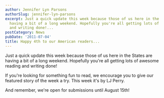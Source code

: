 ```yaml
---
author: Jennifer Lyn Parsons
authorSlug: jennifer-lyn-parsons
excerpt: Just a quick update this week because those of us here in the States are
  having a bit of a long weekend. Hopefully you're all getting lots of awesome reading
  and writing done!...
postCategory: News
pubDate: '2011-07-04'
title: Happy 4th to our American readers...
---
```

Just a quick update this week because those of us here in the States are having a bit of a long weekend. Hopefully you're all getting lots of awesome reading and writing done!

If you're looking for something fun to read, we encourage you to give our featured story of the week a try. This week it's by LJ Perry.

And remember, we're open for submissions until August 15th!